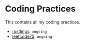 # Coding Practices
This contains all my coding practices.

- [rustlings](https://github.com/RomRakharb/rustlings): `ongoing`
- [leetcode75](https://github.com/RomRakharb/leetcode75): `ongoing`
